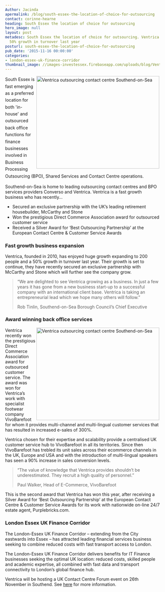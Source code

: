 ```yaml
---
Author: Jacinda
apermalink: /blog/south-essex-the-location-of-choice-for-outsourcing
contact: corinne-hearne
heading: South Essex the location of choice for outsourcing
hero_image: null
layout: post
metadesc: South Essex the location of choice for outsourcing. Ventrica has seen a
  50% growth in turnover last year
posturl: south-essex-the-location-of-choice-for-outsourcing
pub_date: '2015-11-16 00:00:00'
categories:
- london-essex-uk-finance-corridor
thumbnail_image: //images-investessex.firebaseapp.com/uploads/blog/Ventrica_mini.jpg
---
```


<p><span style='line-height: 1.6;'><img alt='Ventrica outsourcing contact centre Southend-on-Sea' src='//images-investessex.firebaseapp.com/uploads/blog/Ventrica_400.jpg' style='width: 400px; height: 300px; margin-left: 2px; margin-right: 2px; float: right;'/>South Essex is fast emerging as a preferred location for both 'in-house' and outsourced back office functions for finance businesses involved in Business Processing Outsourcing (BPO), Shared Services and Contact Centre operations.</span></p><p>Southend-on-Sea is home to leading outsourcing contact centres and BPO services providers Converso and Ventrica. Ventrica is a fast growth business who has recently…</p><ul><li>Secured an exclusive partnership with the UK’s leading retirement housebuilder, McCarthy and Stone</li><li>Won the prestigious Direct Commerce Association award for outsourced customer service</li><li>Received a Silver Award for ‘Best Outsourcing Partnership’ at the European Contact Centre &amp; Customer Service Awards</li></ul><h3>Fast growth business expansion</h3><p>Ventrica, founded in 2010, has enjoyed huge growth expanding to 200 people and a 50% growth in turnover last year. Their growth is set to continue, they have recently secured an exclusive partnership with McCarthy and Stone which will further see the company grow.</p><blockquote><p>“We are delighted to see Ventrica growing as a business. In just a few years it has gone from a new business start-up to a successful company with an international client base. Ventrica is taking an entrepreneurial lead which we hope many others will follow.”</p><p>Rob Tinlin, Southend-on-Sea Borough Council’s Chief Executive</p></blockquote><h3><span style='line-height: 1.2;'>Award winning back office services</span></h3><p><img alt='Ventrica outsourcing contact centre Southend-on-Sea' src='//images-investessex.firebaseapp.com/uploads/blog/Ventrica_400_2.jpg' style='width: 400px; height: 300px; margin-left: 2px; margin-right: 2px; float: right;'/>Ventrica recently won the prestigious Direct Commerce Association award for outsourced customer service. The award was won for Ventrica’s work with specialist footwear company VivoBarefoot for whom it provides multi-channel and multi-lingual customer services that has resulted in increased e-sales of 300%.</p><p>Ventrica chosen for their expertise and scalability provide a centralised UK customer service hub to VivoBarefoot in all its territories. Since then VivoBarefoot has trebled its unit sales across their ecommerce channels in the UK, Europe and USA and with the introduction of multi-lingual speakers has seen a 90% increase in sales conversion levels.</p><blockquote><p>“The value of knowledge that Ventrica provides shouldn’t be underestimated. They recruit a high quality of personnel.”</p><p>Paul Walker, Head of E-Commerce, VivoBarefoot</p></blockquote><p>This is the second award that Ventrica has won this year, after receiving a Silver Award for ‘Best Outsourcing Partnership’ at the European Contact Centre &amp; Customer Service Awards for its work with nationwide on-line 24/7 estate agent, Purplebricks.com.</p><h3>London Essex UK Finance Corridor</h3><p>The London-Essex UK Finance Corridor – extending from the City eastwards into Essex – has attracted leading financial services business seeking to combine reduced costs with fast transport access to London.</p><p>The London-Essex UK Finance Corridor delivers benefits for IT Finance businesses seeking the optimal UK location: reduced costs, skilled people and academic expertise, all combined with fast data and transport connectivity to London’s global finance hub. </p><p>Ventrica will be hosting a UK Contact Centre Forum event on 26th November in Southend. See <a href='http://uk-ccf.co.uk/26th-november-2015/' target='_blank'>here</a> for more information. </p>